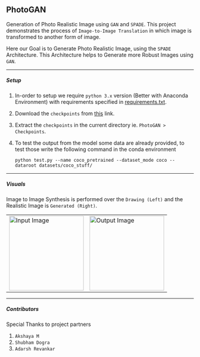 PhotoGAN
---
Generation of Photo Realistic Image using `GAN` and `SPADE`. This project demonstrates the process of `Image-to-Image Translation` in which image is transformed to another form of image.

Here our Goal is to Generate Photo Realistic Image, using the `SPADE` Architecture. This Architecture helps to Generate more Robust Images using `GAN`.

---
##### Setup
1. In-order to setup we require `python 3.x` version (Better with Anaconda Environment) with requirements specified in [requirements.txt](https://github.com/AdarshRevankar/PhotoGAN/blob/master/requirement.txt).
1. Download the `checkpoints` from [this](https://drive.google.com/open?id=1hHyGiQhM5pOIOCcpor7LzyUT5hiAZnGM) link.
1. Extract the `checkpoints` in the current directory ie. `PhotoGAN > Checkpoints`.
1. To test the output from the model some data are already provided, to test those write the following command in the conda environment
   
   `python test.py --name coco_pretrained --dataset_mode coco --dataroot datasets/coco_stuff/`

---
##### Visuals
Image to Image Synthesis is performed over the `Drawing (Left)` and the Realistic Image is `Generated (Right)`.
<table style="animation: ease-in-out">
    <tr>
        <td>
            <img src="https://user-images.githubusercontent.com/48080453/80318196-ef689f00-8825-11ea-9819-7a9ff20c9ed8.png" width="200xp" height="200xp" alt="Input Image"/>
        </td>
        <td>
            <img src="https://user-images.githubusercontent.com/48080453/80318201-fa233400-8825-11ea-8232-da120fa6d66a.png" width="200xp" height="200xp" alt="Output Image"/>
        </td>
    </tr>
</table>

---
##### Contributors
Special Thanks to project partners

1. `Akshaya M`
1. `Shubham Dogra`
1. `Adarsh Revankar`